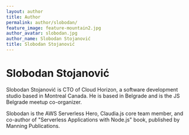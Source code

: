 ```yaml
---
layout: author
title: Author
permalink: author/slobodan/
feature_image: feature-mountain2.jpg
author_avatar: slobodan.jpg
author_name: Slobodan Stojanović
title: Slobodan Stojanović
---
```


# Slobodan Stojanović

Slobodan Stojanović is CTO of Cloud Horizon, a software development studio based in Montreal Canada. He is based in Belgrade and is the JS Belgrade meetup co-organizer.

Slobodan is the AWS Serverless Hero, Claudia.js core team member, and co-author of "Serverless Applications with Node.js" book, published by Manning Publications.